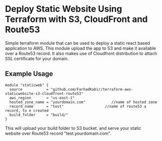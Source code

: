 # Deploy Static Website Using Terraform with S3, CloudFront and Route53
Simple terraform module that can be used to deploy a static react based application to AWS. This module upload the app to S3 and make it available over a Route53 record.
It also makes use of Cloudfront distribution to attach SSL certificate for your domain.

## Example Usage

```
module "staticweb" {
  source           = "github.com/FarhadKabir/terraform-aws-staticwebsite-s3-cloudfront-route53"
  aws_region       = "us-east-1"                 
  hosted_zone_name = "yourdomain.com"            //name of hosted zone
  record_name      = "test"                   //name of route53 a record, to e created
  build_folder     = "build/"
}
```
This will upload your build folder to S3 bucket. and serve your static website over Route53 record "test.yourdomain.com". 
